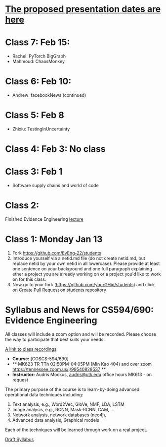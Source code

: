 # [The proposed presentation dates are here](https://github.com/EvEng-22/papers/blob/master/README.md)

# Class 7: Feb 15: 
  - Rachel: PyTorch BigGraph
  - Mahmoud: ChaosMonkey

# Class 6: Feb 10: 
  - Andrew: facebookNews (continued)

# Class 5: Feb 8
  - Zhixiu: TestingInUncertainty
  
# Class 4: Feb 3: No class

# Class 3: Feb 1
  - Software supply chains and world of code
   
# Class 2: 
  Finished Evidence Engineering [lecture](https://github.com/EvEng-22/papers/blob/master/course1.pdf)


# Class 1: Monday Jan 13

1. Fork  https://github.com/EvEng-22/students
1. Introduce yourself via a netid.md file (do not create netid.md, but replace netid by     your own netid in all lowercase). Please provide at least one sentence on your background and one full paragraph explaining ether a project you are already working on or a project you'd like to work on for this class. 
1. Now go to your fork (https://github.com/yourGHid/students) and click on [Create Pull Request](https://help.github.com/articles/using-pull-requests/) on [students repository](https://github.com/EvEng-22/students)
       

# Syllabus and News for CS594/690: Evidence Engineering

All classes will include a zoom option and will be recorded. Please choose the way to participate that best suits your needs. 

[A link to class recordings](https://drive.google.com/drive/folders/1AJQezfoaLiUqFShvs6XMrNBSrGABHWeI?usp=sharing)

* **Course:** [COSCS-594/690]
* ** MK623  TR TTh 02:50PM-04:05PM  (Min Kao 404) and over zoom https://tennessee.zoom.us/j/99540828537 **
* **Instructor:** Audris Mockus, [audris@utk.edu](mailto:audris@utk.edu) office hours MK613 - on request


The primary purpose of the course is to learn-by-doing advanced operational data techniques including:
1. Text analysis, e.g., Word2Vec, GloVe, NMF, LDA, LSTM
2. Image analysis, e.g., RCNN, Mask-RCNN, CAM, ...
3. Network analysis, network databases (neo4j), 
4. Advanced data analysis, Graphical models

Each of the techniques will be learned through work on a real project. 

[Draft Syllabus](https://github.com/EvEng-22/news/blob/master/ee.pdf)
